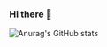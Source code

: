 ### Hi there 👋

![Anurag's GitHub stats](https://github-readme-stats.vercel.app/api?username=tompilooo&show_icons=true&theme=radical)
